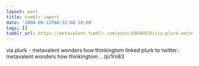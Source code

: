 ```yaml
---
layout: post
title: tumblr_import
date: '2008-09-12T08:32:08-10:00'
tags: []
tumblr_url: https://metavalent.tumblr.com/post/49896978/via-plurk-metavalent-wonders-how-thinkingtom
---
```

via plurk - metavalent wonders how thinkingtom linked plurk to twitter.: metavalent wonders how thinkingtom .. /p/1rn83

